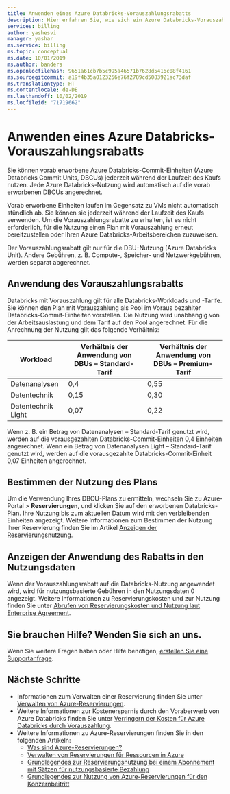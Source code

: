 ```yaml
---
title: Anwenden eines Azure Databricks-Vorauszahlungsrabatts
description: Hier erfahren Sie, wie sich ein Azure Databricks-Vorauszahlungsrabatt auf die Nutzung auswirkt.
services: billing
author: yashesvi
manager: yashar
ms.service: billing
ms.topic: conceptual
ms.date: 10/01/2019
ms.author: banders
ms.openlocfilehash: 9651a61cb7b5c995a46571b7628d5416c08f4161
ms.sourcegitcommit: a19f4b35a0123256e76f2789cd5083921ac73daf
ms.translationtype: HT
ms.contentlocale: de-DE
ms.lasthandoff: 10/02/2019
ms.locfileid: "71719662"
---
```

# <a name="how-azure-databricks-pre-purchase-discount-is-applied"></a>Anwenden eines Azure Databricks-Vorauszahlungsrabatts

Sie können vorab erworbene Azure Databricks-Commit-Einheiten (Azure Databricks Commit Units, DBCUs) jederzeit während der Laufzeit des Kaufs nutzen. Jede Azure Databricks-Nutzung wird automatisch auf die vorab erworbenen DBCUs angerechnet.

Vorab erworbene Einheiten laufen im Gegensatz zu VMs nicht automatisch stündlich ab. Sie können sie jederzeit während der Laufzeit des Kaufs verwenden. Um die Vorauszahlungsrabatte zu erhalten, ist es nicht erforderlich, für die Nutzung einen Plan mit Vorauszahlung erneut bereitzustellen oder Ihren Azure Databricks-Arbeitsbereichen zuzuweisen.

Der Vorauszahlungsrabatt gilt nur für die DBU-Nutzung (Azure Databricks Unit). Andere Gebühren, z. B. Compute-, Speicher- und Netzwerkgebühren, werden separat abgerechnet.

## <a name="pre-purchase-discount-application"></a>Anwendung des Vorauszahlungsrabatts

Databricks mit Vorauszahlung gilt für alle Databricks-Workloads und -Tarife. Sie können den Plan mit Vorauszahlung als Pool im Voraus bezahlter Databricks-Commit-Einheiten vorstellen. Die Nutzung wird unabhängig von der Arbeitsauslastung und dem Tarif auf den Pool angerechnet. Für die Anrechnung der Nutzung gilt das folgende Verhältnis:

| **Workload** | **Verhältnis der Anwendung von DBUs – Standard-Tarif** | **Verhältnis der Anwendung von DBUs – Premium-Tarif** |
| --- | --- | --- |
| Datenanalysen | 0,4 | 0,55 |
| Datentechnik | 0,15 | 0,30 |
| Datentechnik Light | 0,07 | 0,22 |

Wenn z. B. ein Betrag von Datenanalysen – Standard-Tarif genutzt wird, werden auf die vorausgezahlten Databricks-Commit-Einheiten 0,4 Einheiten angerechnet. Wenn ein Betrag von Datenanalysen Light – Standard-Tarif genutzt wird, werden auf die vorausgezahlte Databricks-Commit-Einheit 0,07 Einheiten angerechnet.

## <a name="determine-plan-use"></a>Bestimmen der Nutzung des Plans

Um die Verwendung Ihres DBCU-Plans zu ermitteln, wechseln Sie zu Azure-Portal > **Reservierungen**, und klicken Sie auf den erworbenen Databricks-Plan. Ihre Nutzung bis zum aktuellen Datum wird mit den verbleibenden Einheiten angezeigt. Weitere Informationen zum Bestimmen der Nutzung Ihrer Reservierung finden Sie im Artikel [Anzeigen der Reservierungsnutzung](billing-reservation-apis.md#see-reservation-usage).

## <a name="how-discount-application-shows-in-usage-data"></a>Anzeigen der Anwendung des Rabatts in den Nutzungsdaten

Wenn der Vorauszahlungsrabatt auf die Databricks-Nutzung angewendet wird, wird für nutzungsbasierte Gebühren in den Nutzungsdaten 0 angezeigt. Weitere Informationen zu Reservierungskosten und zur Nutzung finden Sie unter [Abrufen von Reservierungskosten und Nutzung laut Enterprise Agreement](billing-understand-reserved-instance-usage-ea.md).

## <a name="need-help-contact-us"></a>Sie brauchen Hilfe? Wenden Sie sich an uns.

Wenn Sie weitere Fragen haben oder Hilfe benötigen, [erstellen Sie eine Supportanfrage](https://portal.azure.com/#blade/Microsoft_Azure_Support/HelpAndSupportBlade/newsupportrequest).

## <a name="next-steps"></a>Nächste Schritte

- Informationen zum Verwalten einer Reservierung finden Sie unter [Verwalten von Azure-Reservierungen](billing-manage-reserved-vm-instance.md).
- Weitere Informationen zur Kostenersparnis durch den Voraberwerb von Azure Databricks finden Sie unter [Verringern der Kosten für Azure Databricks durch Vorauszahlung](billing-prepay-databricks-reserved-capacity.md).
- Weitere Informationen zu Azure-Reservierungen finden Sie in den folgenden Artikeln:
  - [Was sind Azure-Reservierungen?](billing-save-compute-costs-reservations.md)
  - [Verwalten von Reservierungen für Ressourcen in Azure](billing-manage-reserved-vm-instance.md)
  - [Grundlegendes zur Reservierungsnutzung bei einem Abonnement mit Sätzen für nutzungsbasierte Bezahlung](billing-understand-reserved-instance-usage.md)
  - [Grundlegendes zur Nutzung von Azure-Reservierungen für den Konzernbeitritt](billing-understand-reserved-instance-usage-ea.md)
